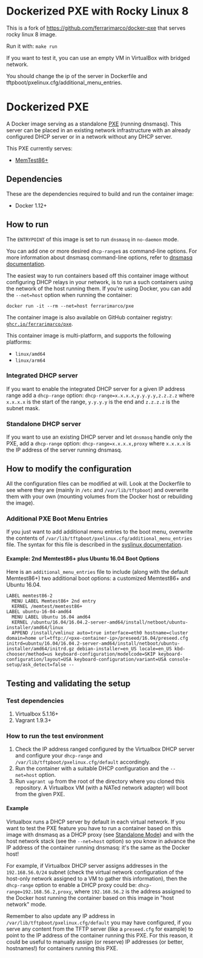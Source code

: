 # Dockerized PXE with Rocky Linux 8

This is a fork of https://github.com/ferrarimarco/docker-pxe that serves rocky linux 8 image.

Run it with: `make run`

If you want to test it, you can use an empty VM in VirtualBox with bridged network.

You should change the ip of the server in Dockerfile and tftpboot/pxelinux.cfg/additional_menu_entries.

# Dockerized PXE

A Docker image serving as a standalone [PXE](https://en.wikipedia.org/wiki/Preboot_Execution_Environment) (running dnsmasq). This server can be placed in an existing network infrastructure with an already configured DHCP server or in a network without any DHCP server.

This PXE currently serves:

- [MemTest86+](http://www.memtest86.com/)

## Dependencies

These are the dependencies required to build and run the container image:

- Docker 1.12+

## How to run

The `ENTRYPOINT` of this image is set to run `dnsmasq` in `no-daemon` mode.

You can add one or more desired `dhcp-range`s as command-line options. For more
information about dnsmasq command-line options, refer to [dnsmasq documentation](http://www.thekelleys.org.uk/dnsmasq/docs/dnsmasq-man.html).

The easiest way to run containers based off this container image without configuring DHCP relays in your network,
is to run a such containers using the network of the host running them. If you're
using Docker, you can add the `--net=host` option when running the container:

```shell
docker run -it --rm --net=host ferrarimarco/pxe
```

The container image is also available on GitHub container registry: [`ghcr.io/ferrarimarco/pxe`](https://github.com/ferrarimarco/docker-pxe/pkgs/container/pxe).

This container image is multi-platform, and supports the following platforms:

- `linux/amd64`
- `linux/arm64`

### Integrated DHCP server

If you want to enable the integrated DHCP server for a given IP address range add a `dhcp-range` option: `dhcp-range=x.x.x.x,y.y.y.y,z.z.z.z` where `x.x.x.x` is the start of the range, `y.y.y.y` is the end and `z.z.z.z` is the subnet mask.

### Standalone DHCP server

If you want to use an existing DHCP server and let `dnsmasq` handle only the PXE, add a `dhcp-range` option: `dhcp-range=x.x.x.x,proxy` where `x.x.x.x` is the IP address of the server running dnsmasq.

## How to modify the configuration

All the configuration files can be modified at will. Look at the Dockerfile to see where they are (mainly in `/etc` and `/var/lib/tftpboot`) and overwrite them with your own (mounting volumes from the Docker host or rebuilding the image).

### Additional PXE Boot Menu Entries

If you just want to add additional menu entries to the boot menu, overwrite the contents of `/var/lib/tftpboot/pxelinux.cfg/additional_menu_entries` file.
The syntax for this file is described in the [syslinux documentation](http://www.syslinux.org/wiki/index.php?title=Config).

#### Example: 2nd Memtest86+ plus Ubuntu 16.04 Boot Options

Here is an `additional_menu_entries` file to include (along with the default Memtest86+) two additional boot options: a customized Memtest86+ and Ubuntu 16.04.

<!-- markdownlint-disable line-length -->
```text
LABEL memtest86-2
  MENU LABEL Memtest86+ 2nd entry
  KERNEL /memtest/memtest86+
LABEL ubuntu-16-04-amd64
  MENU LABEL Ubuntu 16.04 amd64
  KERNEL /ubuntu/16.04/16.04.2-server-amd64/install/netboot/ubuntu-installer/amd64/linux
  APPEND /install/vmlinuz auto=true interface=eth0 hostname=cluster domain=home url=tftp://<pxe-container-ip>/preseed/16.04/preseed.cfg initrd=ubuntu/16.04/16.04.2-server-amd64/install/netboot/ubuntu-installer/amd64/initrd.gz debian-installer=en_US locale=en_US kbd-chooser/method=us keyboard-configuration/modelcode=SKIP keyboard-configuration/layout=USA keyboard-configuration/variant=USA console-setup/ask_detect=false --
```
<!-- markdownlint-enable line-length -->

## Testing and validating the setup

### Test dependencies

1. Virtualbox 5.1.16+
1. Vagrant 1.9.3+

### How to run the test environment

1. Check the IP address ranged configured by the Virtualbox DHCP server and
    configure your `dhcp-range` and `/var/lib/tftpboot/pxelinux.cfg/default` accordingly.
1. Run the container with a suitable DHCP configuration and the `--net=host` option.
1. Run `vagrant up` from the root of the directory where you cloned this
    repository. A Virtualbox VM (with a NATed network adapter) will boot from
    the given PXE.

#### Example

Virtualbox runs a DHCP server by default in each virtual network. If you want to
test the PXE feature you have to run a container based on this image with
dnsmasq as a DHCP proxy (see [Standalone Mode](#standalone-dhcp-server)) and
with the host network stack (see the `--net=host` option) so you know in advance
the IP address of the container running dnsmasq: it's the same as the Docker host!

For example, if Virtualbox DHCP server assigns addresses in the
`192.168.56.0/24` subnet (check the virtual network configuration of the
host-only network assigned to a VM to gather this information), then the
`dhcp-range` option to enable a DHCP proxy could be: `dhcp-range=192.168.56.2,proxy`,
where `192.168.56.2` is the address assigned to the Docker host running the
container based on this image in "host network" mode.

Remember to also update any IP address in `/var/lib/tftpboot/pxelinux.cfg/default`
you may have configured, if you serve any content from the TFTP server (like a
`preseed.cfg` for example) to point to the IP address of the container running
this PXE. For this reason, it could be useful to manually assign (or reserve)
IP addresses (or better, hostnames!) for containers running this PXE.
